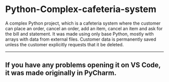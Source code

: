 # Python-Complex-cafeteria-system
A complex Python project, which is a cafeteria system where the customer can place an order, cancel an order, add an item, cancel an item and ask for the bill and statement.  It was made using only base Python, mostly with arrays with data from external files.  Customer data is permanently saved unless the customer explicitly requests that it be deleted.

------------------------------------------------------------------------------------------
  If you have any problems opening it on VS Code, it was made originally in PyCharm.
------------------------------------------------------------------------------------------
